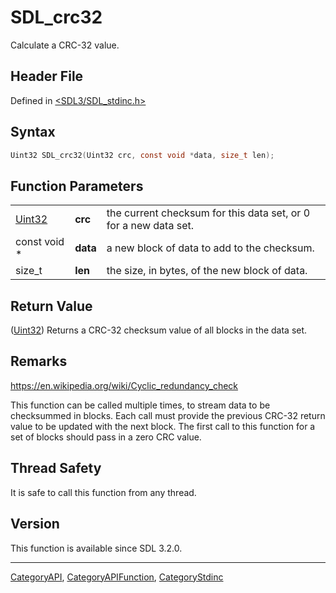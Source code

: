 # SDL_crc32

Calculate a CRC-32 value.

## Header File

Defined in [<SDL3/SDL_stdinc.h>](https://github.com/libsdl-org/SDL/blob/main/include/SDL3/SDL_stdinc.h)

## Syntax

```c
Uint32 SDL_crc32(Uint32 crc, const void *data, size_t len);
```

## Function Parameters

|                  |          |                                                                  |
| ---------------- | -------- | ---------------------------------------------------------------- |
| [Uint32](Uint32) | **crc**  | the current checksum for this data set, or 0 for a new data set. |
| const void *     | **data** | a new block of data to add to the checksum.                      |
| size_t           | **len**  | the size, in bytes, of the new block of data.                    |

## Return Value

([Uint32](Uint32)) Returns a CRC-32 checksum value of all blocks in the
data set.

## Remarks

https://en.wikipedia.org/wiki/Cyclic_redundancy_check

This function can be called multiple times, to stream data to be
checksummed in blocks. Each call must provide the previous CRC-32 return
value to be updated with the next block. The first call to this function
for a set of blocks should pass in a zero CRC value.

## Thread Safety

It is safe to call this function from any thread.

## Version

This function is available since SDL 3.2.0.

----
[CategoryAPI](CategoryAPI), [CategoryAPIFunction](CategoryAPIFunction), [CategoryStdinc](CategoryStdinc)

